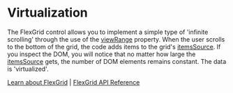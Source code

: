 Virtualization
==============

The FlexGrid control allows you to implement a simple type of 'infinite scrolling' through the use of the [viewRange](https://www.grapecity.com/wijmo/api/classes/wijmo_grid.flexgrid.html#viewrange) property. When the user scrolls to the bottom of the grid, the code adds items to the grid's [itemsSource](https://www.grapecity.com/wijmo/api/classes/wijmo_grid.flexgrid.html#itemssource). If you inspect the DOM, you will notice that no matter how large the [itemsSource](https://www.grapecity.com/wijmo/api/classes/wijmo_grid.flexgrid.html#itemssource) gets, the number of DOM elements remains constant. The data is 'virtualized'.

[Learn about FlexGrid](https://www.grapecity.com/wijmo/flexgrid-javascript-data-grid) | [FlexGrid API Reference](https://www.grapecity.com/wijmo/api/classes/wijmo_grid.flexgrid.html)